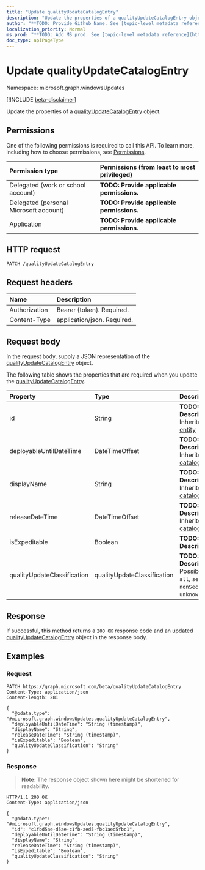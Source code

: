 ```yaml
---
title: "Update qualityUpdateCatalogEntry"
description: "Update the properties of a qualityUpdateCatalogEntry object."
author: "**TODO: Provide Github Name. See [topic-level metadata reference](https://msgo.azurewebsites.net/add/document/guidelines/metadata.html#topic-level-metadata)**"
localization_priority: Normal
ms.prod: "**TODO: Add MS prod. See [topic-level metadata reference](https://msgo.azurewebsites.net/add/document/guidelines/metadata.html#topic-level-metadata)**"
doc_type: apiPageType
---
```


# Update qualityUpdateCatalogEntry
Namespace: microsoft.graph.windowsUpdates

[!INCLUDE [beta-disclaimer](../../includes/beta-disclaimer.md)]

Update the properties of a [qualityUpdateCatalogEntry](../resources/windowsupdates-qualityupdatecatalogentry.md) object.

## Permissions
One of the following permissions is required to call this API. To learn more, including how to choose permissions, see [Permissions](/graph/permissions-reference).

|Permission type|Permissions (from least to most privileged)|
|:---|:---|
|Delegated (work or school account)|**TODO: Provide applicable permissions.**|
|Delegated (personal Microsoft account)|**TODO: Provide applicable permissions.**|
|Application|**TODO: Provide applicable permissions.**|

## HTTP request

<!-- {
  "blockType": "ignored"
}
-->
``` http
PATCH /qualityUpdateCatalogEntry
```

## Request headers
|Name|Description|
|:---|:---|
|Authorization|Bearer {token}. Required.|
|Content-Type|application/json. Required.|

## Request body
In the request body, supply a JSON representation of the [qualityUpdateCatalogEntry](../resources/windowsupdates-qualityupdatecatalogentry.md) object.

The following table shows the properties that are required when you update the [qualityUpdateCatalogEntry](../resources/windowsupdates-qualityupdatecatalogentry.md).

|Property|Type|Description|
|:---|:---|:---|
|id|String|**TODO: Add Description** Inherited from [entity](../resources/windowsupdates-entity.md)|
|deployableUntilDateTime|DateTimeOffset|**TODO: Add Description** Inherited from [catalogEntry](../resources/windowsupdates-catalogentry.md)|
|displayName|String|**TODO: Add Description** Inherited from [catalogEntry](../resources/windowsupdates-catalogentry.md)|
|releaseDateTime|DateTimeOffset|**TODO: Add Description** Inherited from [catalogEntry](../resources/windowsupdates-catalogentry.md)|
|isExpeditable|Boolean|**TODO: Add Description**|
|qualityUpdateClassification|qualityUpdateClassification|**TODO: Add Description**. Possible values are: `all`, `security`, `nonSecurity`, `unknownFutureValue`.|



## Response

If successful, this method returns a `200 OK` response code and an updated [qualityUpdateCatalogEntry](../resources/windowsupdates-qualityupdatecatalogentry.md) object in the response body.

## Examples

### Request
<!-- {
  "blockType": "request",
  "name": "update_qualityupdatecatalogentry"
}
-->
``` http
PATCH https://graph.microsoft.com/beta/qualityUpdateCatalogEntry
Content-Type: application/json
Content-length: 281

{
  "@odata.type": "#microsoft.graph.windowsUpdates.qualityUpdateCatalogEntry",
  "deployableUntilDateTime": "String (timestamp)",
  "displayName": "String",
  "releaseDateTime": "String (timestamp)",
  "isExpeditable": "Boolean",
  "qualityUpdateClassification": "String"
}
```


### Response
>**Note:** The response object shown here might be shortened for readability.
<!-- {
  "blockType": "response",
  "truncated": true
}
-->
``` http
HTTP/1.1 200 OK
Content-Type: application/json

{
  "@odata.type": "#microsoft.graph.windowsUpdates.qualityUpdateCatalogEntry",
  "id": "c1fbd5ae-d5ae-c1fb-aed5-fbc1aed5fbc1",
  "deployableUntilDateTime": "String (timestamp)",
  "displayName": "String",
  "releaseDateTime": "String (timestamp)",
  "isExpeditable": "Boolean",
  "qualityUpdateClassification": "String"
}
```

